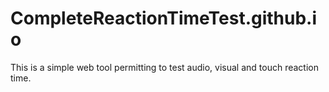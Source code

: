 # CompleteReactionTimeTest.github.io
This is a simple web tool permitting to test audio, visual and touch reaction time.
